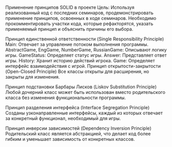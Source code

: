 Применение принципов SOLID в проекте
Цель:
Используя реализованный код с последних семинаров, продемонстрировать применение принципов, освоенных в ходе семинаров. Необходимо прокомментировать участки кода, которые рефакторятся, указать применяемый принцип и объяснить причины его выбора.

Принцип единственной ответственности (Single Responsibility Principle)
Main: Отвечает за управление потоком выполнения программы.
AbstractGame, EngGame, NumberGame, RussianGame: Описывают логику игры.
GameStatus: Определяет статус игры.
Answer: Представляет ответ игры.
History: Хранит историю действий игрока.
Game: Определяет интерфейс взаимодействия с игрой.
Принцип открытости-закрытости (Open-Closed Principle)
Все классы открыты для расширения, но закрыты для изменения.

Принцип подстановки Барбары Лисков (Liskov Substitution Principle)
Любой дочерний класс может быть использован вместо родительского класса без изменения функциональности программы.

Принцип разделения интерфейса (Interface Segregation Principle)
Созданы узконаправленные интерфейсы, каждый из которых отвечает за конкретный функционал, необходимый для игры.

Принцип инверсии зависимостей (Dependency Inversion Principle)
Родительский класс является абстракцией, что делает код более гибким и уменьшает зависимость от конкретных классов.
